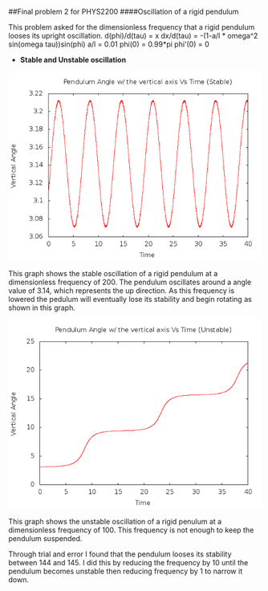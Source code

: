 ##Final problem 2 for PHYS2200
####Oscillation of a rigid pendulum

This problem asked for the dimensionless frequency that a rigid pendulum looses its upright oscillation.
d(phi)/d(tau) = x
dx/d(tau) = -(1-a/l * omega^2 sin(omega tau))sin(phi)        a/l = 0.01
phi(0) = 0.99*pi phi'(0) = 0

* **Stable and Unstable oscillation**
   
![alt tag](https://github.com/MHuang-Phys2200/Final/blob/master/q2/pend-stable.png)

This graph shows the stable oscillation of a rigid pendulum at a dimensionless frequency of 200. The pendulum oscillates around a angle value of 3.14, which represents the up direction. As this frequency is lowered the pedulum will eventually lose its stability and begin rotating as shown in this graph.

![alt tag](https://github.com/MHuang-Phys2200/Final/blob/master/q2/pend-unstable.png)
    
This graph shows the unstable oscillation of a rigid penulum at a dimensionless frequency of 100. This frequency is not enough to keep the pendulum suspended.

Through trial and error I found that the pendulum looses its stability between 144 and 145. I did this by reducing the frequency by 10 until the pendulum becomes unstable then reducing frequency by 1 to narrow it down.
